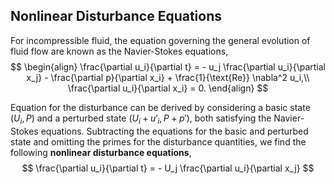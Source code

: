 ## Nonlinear Disturbance Equations

For incompressible fluid, the equation governing the general evolution of fluid flow are known as the Navier-Stokes equations,
$$
\begin{align}
\frac{\partial u_i}{\partial t} = - u_j \frac{\partial u_i}{\partial x_j} - \frac{\partial p}{\partial x_i} + \frac{1}{\text{Re}} \nabla^2 u_i,\\
\frac{\partial u_i}{\partial x_i} = 0.
\end{align}
$$

Equation for the disturbance can be derived by considering a basic state $(U_i, P)$ and a perturbed state $(U_i+u'_i, P+p')$, both satisfying the Navier-Stokes equations. Subtracting the equations for the basic and perturbed state and omitting the primes for the disturbance quantities, we find the following **nonlinear disturbance equations**,
$$
\frac{\partial u_i}{\partial t} = - U_j \frac{\partial u_i}{\partial x_j}
$$

